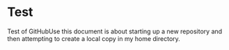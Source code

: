 # Test
Test of GitHubUse
this document is about starting up a new repository and then attempting to create a local copy in my home directory. 
